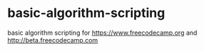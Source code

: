 # basic-algorithm-scripting
basic algorithm scripting for https://www.freecodecamp.org and http://beta.freecodecamp.com 
